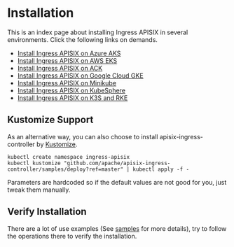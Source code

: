 <!--
#
# Licensed to the Apache Software Foundation (ASF) under one or more
# contributor license agreements.  See the NOTICE file distributed with
# this work for additional information regarding copyright ownership.
# The ASF licenses this file to You under the Apache License, Version 2.0
# (the "License"); you may not use this file except in compliance with
# the License.  You may obtain a copy of the License at
#
#     http://www.apache.org/licenses/LICENSE-2.0
#
# Unless required by applicable law or agreed to in writing, software
# distributed under the License is distributed on an "AS IS" BASIS,
# WITHOUT WARRANTIES OR CONDITIONS OF ANY KIND, either express or implied.
# See the License for the specific language governing permissions and
# limitations under the License.
#
-->

# Installation

This is an index page about installing Ingress APISIX in several environments. Click the following links on demands.

* [Install Ingress APISIX on Azure AKS](deployments/azure.md)
* [Install Ingress APISIX on AWS EKS](deployments/aws.md)
* [Install Ingress APISIX on ACK](deployments/ack.md)
* [Install Ingress APISIX on Google Cloud GKE](deployments/gke.md)
* [Install Ingress APISIX on Minikube](deployments/minikube.md)
* [Install Ingress APISIX on KubeSphere](deployments/kubesphere.md)
* [Install Ingress APISIX on K3S and RKE](deployments/k3s-rke.md)

## Kustomize Support

As an alternative way, you can also choose to install apisix-ingress-controller by [Kustomize](https://kustomize.io/).

```shell
kubectl create namespace ingress-apisix
kubectl kustomize "github.com/apache/apisix-ingress-controller/samples/deploy?ref=master" | kubectl apply -f -
```

Parameters are hardcoded so if the default values are not good for you, just tweak them manually.

## Verify Installation

There are a lot of use examples (See [samples](./index.md) for more details), try to follow the operations there to verify the installation.
